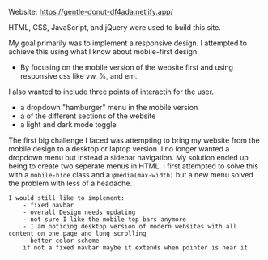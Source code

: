 Website: https://gentle-donut-df4ada.netlify.app/

HTML, CSS, JavaScript, and jQuery were used to build this site.

My goal primarily was to implement a responsive design. I attempted to achieve this using what I know about mobile-first design. 
- By focusing on the mobile version of the website first and using responsive css like vw, %, and em.

I also wanted to include three points of interactin for the user. 
- a dropdown "hamburger" menu in the mobile version
- a  of the different sections of the website
- a light and dark mode toggle

The first big challenge I faced was attempting to bring my website from the mobile design to a desktop or laptop version. I no longer wanted a dropdown menu but instead a sidebar navigation. 
My solution ended up being to create two seperate menus in HTML. I first attempted to solve this with a `mobile-hide` class and a `@media(max-width)` but a new menu solved the problem with less of a headache.
	

    I would still like to implement:
        - fixed navbar
        - overall Design needs updating
        - not sure I like the mobile top bars anymore
        - I am noticing desktop version of modern websites with all content on one page and long scrolling
        - better color scheme
        if not a fixed navbar maybe it extends when pointer is near it
